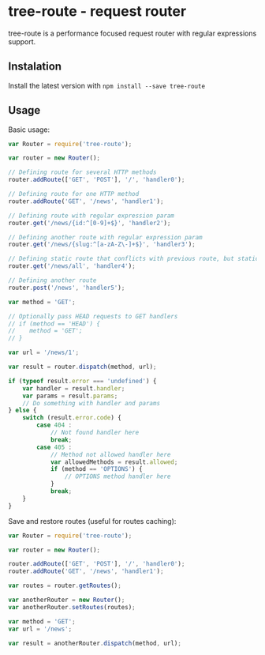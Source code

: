 tree-route - request router
==========================

tree-route is a performance focused request router with regular expressions support.

Instalation
-----------

Install the latest version with `npm install --save tree-route`

Usage
-----

Basic usage:

```javascript
var Router = require('tree-route');

var router = new Router();

// Defining route for several HTTP methods
router.addRoute(['GET', 'POST'], '/', 'handler0');

// Defining route for one HTTP method
router.addRoute('GET', '/news', 'handler1');

// Defining route with regular expression param
router.get('/news/{id:^[0-9]+$}', 'handler2');

// Defining another route with regular expression param
router.get('/news/{slug:^[a-zA-Z\-]+$}', 'handler3');

// Defining static route that conflicts with previous route, but static routes have high priority
router.get('/news/all', 'handler4');

// Defining another route
router.post('/news', 'handler5');

var method = 'GET';

// Optionally pass HEAD requests to GET handlers
// if (method == 'HEAD') {
//    method = 'GET';
// }

var url = '/news/1';

var result = router.dispatch(method, url);

if (typeof result.error === 'undefined') {
    var handler = result.handler;
    var params = result.params;
    // Do something with handler and params
} else {
    switch (result.error.code) {
        case 404 :
            // Not found handler here
            break;
        case 405 :
            // Method not allowed handler here
            var allowedMethods = result.allowed;
            if (method == 'OPTIONS') {
                // OPTIONS method handler here
            }
            break;
    }
}
```

Save and restore routes (useful for routes caching):

```javascript
var Router = require('tree-route');

var router = new Router();

router.addRoute(['GET', 'POST'], '/', 'handler0');
router.addRoute('GET', '/news', 'handler1');

var routes = router.getRoutes();

var anotherRouter = new Router();
var anotherRouter.setRoutes(routes);

var method = 'GET';
var url = '/news';

var result = anotherRouter.dispatch(method, url);
```